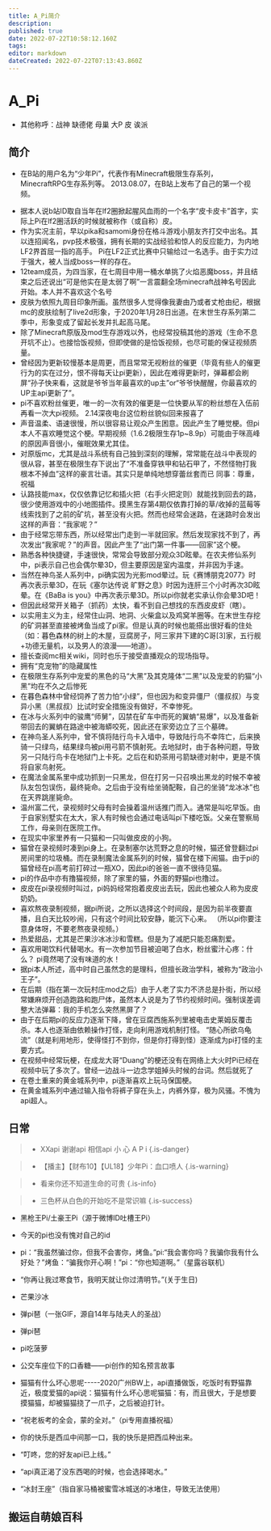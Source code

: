 ```yaml
---
title: A_Pi简介
description: 
published: true
date: 2022-07-22T10:58:12.160Z
tags: 
editor: markdown
dateCreated: 2022-07-22T07:13:43.860Z
---
```


 # A_Pi
+ 其他称呼：战神 缺德佬 母巢 大P 皮 诶派
## 简介
- 在B站的用户名为“少年Pi”，代表作有Minecraft极限生存系列，MinecraftRPG生存系列等。 2013.08.07，在B站上发布了自己的第一个视频。
+ 据本人说b站ID取自当年在lf2圈掀起腥风血雨的一个名字“皮卡皮卡”首字，实际上Pi在lf2圈活跃的时候就被称作（或自称）皮。
+ 作为实况主前，早以pika和samomi身份在格斗游戏小朋友齐打交中出名。其以连招闻名，pvp技术极强，拥有长期的实战经验和惊人的反应能力，为内地LF2界首屈一指的高手。 Pi在LF2正式比赛中只输给过一名选手。由于实力过于强大，被人当成boss一样的存在。
+ 12team成员，为四当家，在七周目中用一桶水单挑了火焰恶魔boss，并且结束之后还说出“可是他实在是太弱了啊”一言震翻全场minecraft战神名号因此开始。本人并不喜欢这个名号
+ 皮肤为依照九周目印象所画。虽然很多人觉得像我妻由乃或者丈枪由纪，根据mc的皮肤绘制了live2d形象，于2020年1月28日出道。在末世生存系列第二季中，形象变成了留起长发并扎起高马尾。
+ 除了Minecraft原版及mod生存游戏以外，也经常投稿其他的游戏（生命不息开坑不止）。也接恰饭视频，但即使做的是恰饭视频，也尽可能的保证视频质量。
+ 曾经因为更新较慢基本是周更，而且常常无视粉丝的催更（毕竟有些人的催更行为的实在过分，恨不得每天让pi更新），因此在难得更新时，弹幕都会刷屏“孙子快来看，这就是爷爷当年最喜欢的up主”or“爷爷快醒醒，你最喜欢的UP主api更新了”。
+ pi不喜欢粉丝催更，唯一的一次有效的催更是一位快要从军的粉丝想在入伍前再看一次大pi视频。 2.14深夜电台这位粉丝貌似回来报喜了
+ 声音温柔、语速很慢，所以很容易让观众产生困意。因此产生了睡觉梗。但pi本人不喜欢睡觉这个梗。早期视频（1.6.2极限生存1p~8.9p）可能由于咪高峰的原因声音很小，催眠效果尤其佳。
+ 对原版mc，尤其是战斗系统有自己独到深刻的理解，常常能在战斗中表现的很从容，甚至在极限生存下说出了“不准备穿铁甲和钻石甲了，不然怪物打我根本不掉血”这样的豪言壮语。其实只是单纯地想穿蕾丝套而已 同事：尊重，祝福
+ 认路技能max，仅仅依靠记忆和插火把（右手火把定则）就能找到回去的路，很少使用游戏中的小地图插件。摸黑生存第4期仅依靠打掉的草/收掉的蓝莓等线索找到了之前的矿坑，甚至没有火把。然而也经常会迷路，在迷路时会发出这样的声音：“我家呢？”
+ 由于经常忘带东西，所以经常出门走到一半就回家。然后发现家找不到了，再次发出“我家呢？”的声音。因此产生了“出门第一件事——回家”这个梗。
+ 熟悉各种快捷键，手速很快，常常会导致部分观众3D眩晕。在农夫修仙系列中，pi表示自己也会偶尔晕3D，但主要原因是室内温度，并非因为手速。
+ 当然在神鸟圣人系列中，pi确实因为光影mod晕过。玩《赛博朋克2077》时再次表示晕3D，在玩《塞尔达传说 旷野之息》时因为连肝三个小时再次3D眩晕。在《BaBa is you》中再次表示晕3D。所以pi你就老实承认你会晕3D吧！
+ 但因此经常开关箱子（抓药）太快，看不到自己想找的东西皮皮虾（瞎）。
+ 以实用主义为主，经常住山洞、地洞、火柴盒以及鸡窝羊圈等。在末世生存挖的矿洞甚至直接被烤鱼当成了pi家。但是认真的时候也能搭出很好看的住处（如：暮色森林的树上的木屋，豆腐房子，阿三家井下建的C哥[3]家，五行舰+功德无量机，以及男人的浪漫——地道）。
+ 擅长查阅mc相关wiki，同时也乐于接受直播观众的现场指导。
+ 拥有“克宠物”的隐藏属性
+ 在极限生存系列中宠爱的黑色的马“大黑”及其克隆体“二黑”以及宠爱的豹猫“小黑”均在不久之后惨死
+ 在暮色森林中曾经饲养了苦力怕“小绿”，但也因为和变异僵尸（僵叔叔）与变异小黑（黑叔叔）比试时安全措施没有做好，不幸惨死。
+ 在冰与火系列中的骏鹰“师舅”，囚禁在矿车中而死的翼蚺“易爆”，以及准备新带回去的翼蚺在路途中被海蟒咬死，因此还在家旁边立了三个墓碑。
+ 在神鸟圣人系列中，曾不慎将陆行鸟卡入墙中，导致陆行鸟不幸阵亡，后来换骑一只绿鸟，结果绿鸟被pi用弓箭不慎射死。去地狱时，由于各种问题，导致另一只陆行鸟卡在地狱门上卡死。之后在和奶茶用弓箭缺德对射中，更是不慎将自家鸟射死。
+ 在魔法金属系里中成功抓到一只黑龙，但在打另一只召唤出黑龙的时候不幸被队友包包误伤，最终毙命。之后由于没有给坐骑配鞍，自己的坐骑“龙冰冰”也在天界跳崖毙命。
+ 温州富二代，录视频时父母有时会操着温州话推门而入。通常是叫吃早饭。由于自家别墅实在太大，家人有时候也会通过电话叫pi下楼吃饭。父亲在警察局工作，母亲则在医院工作。
+ 在现实中家里养有一只猫和一只叫做皮皮的小狗。
+ 猫曾在录视频时凑到pi身上。在录制塞尔达荒野之息的时候，猫还曾登翻过pi房间里的垃圾桶。而在录制魔法金属系列的时候，猫曾在楼下闹猫。由于pi的猫曾经在pi高考前打碎过一瓶XO，因此pi的爸爸一直不很待见猫。
+ pi的作品中亦有撸猫视频，除了家里的猫，外面的野猫pi也撸过。
+ 皮皮在pi录视频时叫过，pi妈妈经常抱着皮皮出去玩，因此也被众人称为皮皮奶奶。
+ 喜欢熬夜录制视频，据pi所说，之所以选择这个时间段，是因为前半夜要直播，且白天比较吵闹，只有这个时间比较安静，能沉下心来。 （所以pi你要注意身体呀，不要老熬夜录视频。）
+ 热爱甜品，尤其是芒果沙冰冰沙和雪糕。但是为了减肥只能忍痛割爱。
+ 喜欢用喝饮料代替喝水。有一次参加节目被迫喝了白水，粉丝蜜汁心疼：什么？ pi竟然喝了没有味道的水！
+ 据pi本人所述，高中时自己虽然念的是理科，但擅长政治学科，被称为“政治小王子”。
+ 在后期（指在第一次玩村庄mod之后）由于人老了实力不济总是扑街，所以经常嫌麻烦开创造跑路和跑尸体，虽然本人说是为了节约视频时间。强制误差调整大法弹幕：我的手机怎么突然黑屏了？
+ 由于在后期pi的反应力逐渐下降，曾在豆腐西施系列里被电击史莱姆反覆击杀。本人也逐渐由依赖操作打怪，走向利用游戏机制打怪。 “随心所欲乌龟流”（就是利用地形，使得怪打不到你，但是你打得到怪）逐渐成为pi打怪的主要方式。
+ 在视频中经常玩梗，在成龙大哥“Duang”的梗还没有在网络上大火时Pi已经在视频中玩了多次了。曾经一边战斗一边念学姐掉头时候的台词。然后就死了
+ 在卷土重来的黄金城系列中，pi逐渐喜欢上玩马保国梗。
+ 在黄金城系列中通过输入指令将裤子穿在头上，内裤外穿，极为风骚。不愧为api超人。
## 日常
> + XXapi 谢谢api 相信api 小 心 A P i
{.is-danger}

> + 【播主】【财布10】【UL18】少年Pi：血口喷人
{.is-warning}

> + 看来你还不知道生命的可贵
{.is-info}

> + 三色杯从白色的开始吃不是常识嘛
{.is-success}

+ 黑枪王Pi/土豪王Pi（源于微博ID吐槽王Pi）
+ 今天的pi也没有愧对自己的id
+ pi：“我虽然骗过你，但我不会害你，烤鱼。”pi:“我会害你吗？我骗你我有什么好处？”烤鱼：“骗我你开心啊！”pi：“你也知道啊。”（星露谷联机）
+ “你再让我过寒食节，我明天就让你过清明节。”(关于生日)
+ 芒果沙冰
+ 弹pi琶（一张GIF，源自14年与陆夫人的圣战）

+ 弹pi琶
+ pi吃菠萝
+ 公交车座位下的口香糖——pi创作的知名预言故事
+ 猫猫有什么坏心思呢-----2020广州BW上，api直播做饭，吃饭时有野猫靠近，极度爱猫的api说：猫猫有什么坏心思呢猫猫：有，而且很大，于是想要摸猫猫，却被猫猫挠了一爪子，之后被迫打针。
+ “祝老板考的全会，蒙的全对。”（pi专用直播祝福）
+ 你的快乐是西瓜中间那一口，我的快乐是把西瓜种出来。
+ “叮咚，您的好友api已上线。”
+ “api真正渴了没东西喝的时候，也会选择喝水。”
+ “冰封王座”（指自家马桶被蜜雪冰城送的冰堵住，导致无法使用）
## 搬运自萌娘百科